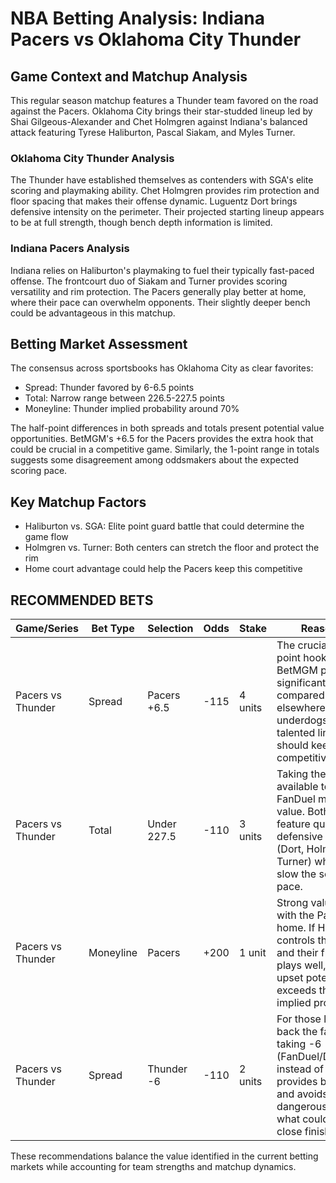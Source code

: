 # NBA Betting Analysis: Indiana Pacers vs Oklahoma City Thunder

## Game Context and Matchup Analysis

This regular season matchup features a Thunder team favored on the road against the Pacers. Oklahoma City brings their star-studded lineup led by Shai Gilgeous-Alexander and Chet Holmgren against Indiana's balanced attack featuring Tyrese Haliburton, Pascal Siakam, and Myles Turner.

### Oklahoma City Thunder Analysis
The Thunder have established themselves as contenders with SGA's elite scoring and playmaking ability. Chet Holmgren provides rim protection and floor spacing that makes their offense dynamic. Luguentz Dort brings defensive intensity on the perimeter. Their projected starting lineup appears to be at full strength, though bench depth information is limited.

### Indiana Pacers Analysis
Indiana relies on Haliburton's playmaking to fuel their typically fast-paced offense. The frontcourt duo of Siakam and Turner provides scoring versatility and rim protection. The Pacers generally play better at home, where their pace can overwhelm opponents. Their slightly deeper bench could be advantageous in this matchup.

## Betting Market Assessment

The consensus across sportsbooks has Oklahoma City as clear favorites:
- Spread: Thunder favored by 6-6.5 points
- Total: Narrow range between 226.5-227.5 points
- Moneyline: Thunder implied probability around 70%

The half-point differences in both spreads and totals present potential value opportunities. BetMGM's +6.5 for the Pacers provides the extra hook that could be crucial in a competitive game. Similarly, the 1-point range in totals suggests some disagreement among oddsmakers about the expected scoring pace.

## Key Matchup Factors
- Haliburton vs. SGA: Elite point guard battle that could determine the game flow
- Holmgren vs. Turner: Both centers can stretch the floor and protect the rim
- Home court advantage could help the Pacers keep this competitive

## RECOMMENDED BETS

| Game/Series | Bet Type | Selection | Odds | Stake | Reasoning |
|-------------|----------|-----------|------|-------|-----------|
| Pacers vs Thunder | Spread | Pacers +6.5 | -115 | 4 units | The crucial half-point hook at BetMGM provides significant value compared to +6 elsewhere. Home underdogs with a talented lineup should keep this competitive. |
| Pacers vs Thunder | Total | Under 227.5 | -110 | 3 units | Taking the highest available total at FanDuel maximizes value. Both teams feature quality defensive players (Dort, Holmgren, Turner) who could slow the scoring pace. |
| Pacers vs Thunder | Moneyline | Pacers | +200 | 1 unit | Strong value play with the Pacers at home. If Haliburton controls the pace and their frontcourt plays well, they have upset potential that exceeds the 33.3% implied probability. |
| Pacers vs Thunder | Spread | Thunder -6 | -110 | 2 units | For those looking to back the favorite, taking -6 (FanDuel/DraftKings) instead of -6.5 provides better value and avoids the dangerous hook in what could be a close finish. |

These recommendations balance the value identified in the current betting markets while accounting for team strengths and matchup dynamics.